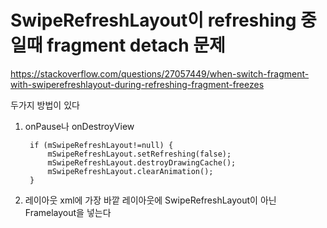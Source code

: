 # SwipeRefreshLayout이 refreshing 중 일때 fragment detach 문제

https://stackoverflow.com/questions/27057449/when-switch-fragment-with-swiperefreshlayout-during-refreshing-fragment-freezes

두가지 방법이 있다
1. onPause나 onDestroyView

        if (mSwipeRefreshLayout!=null) {
            mSwipeRefreshLayout.setRefreshing(false);
            mSwipeRefreshLayout.destroyDrawingCache();
            mSwipeRefreshLayout.clearAnimation();
        }
    

2. 레이아웃 xml에 가장 바깥 레이아웃에 SwipeRefreshLayout이 아닌 Framelayout을 넣는다
